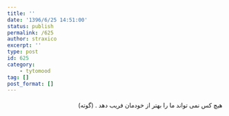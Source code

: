 ```yaml
---
title: ''
date: '1396/6/25 14:51:00'
status: publish
permalink: /625
author: straxico
excerpt: ''
type: post
id: 625
category:
    - tytomood
tag: []
post_format: []
---
```

<div style="direction:rtl;text-align:right"><div style="line-height:1.3;padding:5px">هیچ کس نمی تواند ما را بهتر از خودمان فریب دهد . (گوته)</div></div>